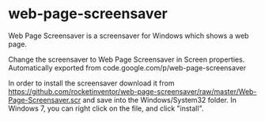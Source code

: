 # web-page-screensaver
Web Page Screensaver is a screensaver for Windows which shows a web page.

Change the screensaver to Web Page Screensaver in Screen properties.
Automatically exported from code.google.com/p/web-page-screensaver

In order to install the screensaver download it from https://github.com/rocketinventor/web-page-screensaver/raw/master/Web-Page-Screensaver.scr and save into the Windows/System32 folder.
In Windows 7, you can right click on the file, and click "install".
